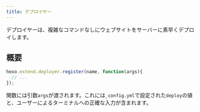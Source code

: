 ```yaml
---
title: デプロイヤー
---
```

デプロイヤーは、複雑なコマンドなしにウェブサイトをサーバーに素早くデプロイします。

## 概要

``` js
hexo.extend.deployer.register(name, function(args){
  // ...
});
```

関数には引数`args`が渡されます。これには`_config.yml`で設定された`deploy`の値と、ユーザーによるターミナルへの正確な入力が含まれます。
